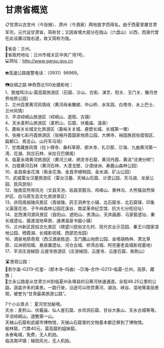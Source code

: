 # 甘肃省概览  
📋甘肃以古甘州（今张掖）、肃州（今酒泉）两地首字而得名。由于西夏曾置甘肃军司，元代设甘肃省，简称甘；又因省境大部分在陇山（六盘山）以西，而唐代曾在此设置过陇右道，故又简称为陇。  

🏢省会：兰州。  
📍省政府地址：兰州市城关区中央广场1号。  
💻网址：http://www.gansu.gov.cn  
  
☎️高速公路报警电话：（0931）96969。  

📷丝绸之路·神奇西北100处摄影地：  
1、敦煌鸣沙山·莫高窟旅游区（石窟、沙山、古街、演艺、阳关、玉门关、雅丹世界地质公园）  
2、兰州百里黄河风情线（黄河母亲雕塑、中山桥、水车园、白塔寺、水上巴士、兰州风情）  
3、平凉崆峒山旅游区（崆峒山、道观、古镇）  
4、天水麦积山旅游区（麦积山、石窟、伏羲庙、温泉）  
5、嘉峪关长城文化旅游区（嘉峪关关城、悬壁长城、长城第一墩）  
6、张掖七彩丹霞旅游区（张掖丹霞国家地质公园、大佛寺、裕固族民俗度假区、扁都口、焉支山、山丹军马场）  
7、甘南藏族风情（拉卜楞寺、桑科草原、郎木寺、扎尕那、尕海、九曲黄河第一湾、花湖、则岔石林、米拉日巴佛阁）  
8、临夏永靖黄河旅游区（黄河三峡、炳灵寺石窟、黄河丹霞、黄洮“泾渭分明”）  
9、白银黄河石林（黄河石林、大漠戈壁、沙漠绿洲、寿鹿山森林公园）  
10、金昌紫金花海（紫金花海、金昌市植物园、金水湖、矿山公园）  
11、武威雷台汉墓旅游区（雷台汉墓、天梯山石窟、沙漠公园、天马湖、龙泉公园、民风民俗）  
12、陇南亚热带风光（文县天池、宕昌官鹅沟、鸡峰山、黄林沟、大熊猫自然保护区、白马原生态文化旅游景区）  
13、庆阳周祖陵风景区（周祖陵、药王洞养生小镇、北石窟寺、北石窟驿、印象义渠莲花池、子午岭森林公园花溪谷、南梁革命纪念馆、抗大七分校旧址）  
14、定西渭河源风景区（首阳山、遮阳山、贵清山、天井画廊、马家窑遗址、秦长城遗址、狼渡湿地草原、通渭温泉书画小镇）  
15、兰州新区民俗文化景区（晴望川民俗文化村、现代农业示范园、秦王川国家湿地公园、栖霞湖、长城影视城、西部恐龙园）  
16、酒泉地质奇观（西汉酒泉胜迹、玉门魔山地质公园、金塔胡杨林、肃北草原、瓜洲锁阳城、悬泉置遗址、河仓古城、桥湾古城、阿克塞老县城影视基地）  
17、平凉庄浪梯田·云崖寺旅游区（庄浪梯田、云崖寺、云崖石窟、紫荆山）  

🛣️景观公路：  
🔸若尔盖–G213–红星–（郎木寺–玛曲）–尕海–合作–G213–临夏–兰州，高原、藏族；  
🔸兰永公路是从甘肃兰州到临夏州永靖县的沿黄河快速通道。全程48.25公里的公路，涵盖许多的美景。一路行驶，沿途可以欣赏黄河、湖泊、峡谷、湿地等美丽景观，被誉为“甘肃最美旅游公路”。  
  
7个小众景点：
夏河甘加秘境。  
天水：麦积山、伏羲庙、仙人崖石窟、水帘洞石窟、甘谷大象山、天水古城等等。
平凉崆峒山，道教第一山。  
天梯山石窟和武威市博物馆，天梯山石窟里的文物基本都迁移到了博物馆。  
榆林窟，门票40元，莫高窟的姐妹窟。  
永泰龟城，免费，无人机拍。  
临洮南坪镇：梯田风光，无人机拍。 